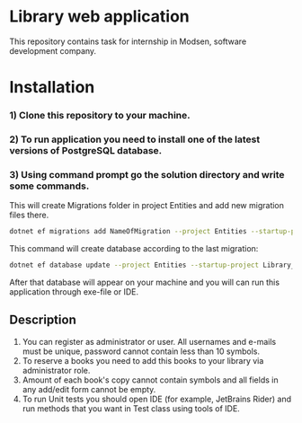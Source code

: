 # Library web application 

This repository contains task for internship in Modsen, software development company. 

# Installation
### 1) Clone this repository to your machine.
### 2) To run application you need to install one of the latest versions of PostgreSQL database.
### 3) Using command prompt go the solution directory and write some commands.
This will create Migrations folder in project Entities and add new migration files there.
```bash
dotnet ef migrations add NameOfMigration --project Entities --startup-project Library_Web_Application
```
This command will create database according to the last migration:
```bash
dotnet ef database update --project Entities --startup-project Library_Web_Application
```
After that database will appear on your machine and you will can run this application through exe-file or IDE.

## Description

1) You can register as administrator or user. All usernames and e-mails must be unique, password cannot contain less than 10 symbols.
2) To reserve a books you need to add this books to your library via administrator role.
3) Amount of each book's copy cannot contain symbols and all fields in any add/edit form cannot be empty.
4) To run Unit tests you should open IDE (for example, JetBrains Rider) and run methods that you want in Test class using tools of IDE.
